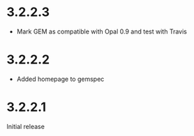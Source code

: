 # 3.2.2.3
* Mark GEM as compatible with Opal 0.9 and test with Travis

# 3.2.2.2
* Added homepage to gemspec

# 3.2.2.1

Initial release
